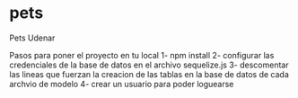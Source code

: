 # pets
Pets Udenar

Pasos para poner el proyecto en tu local
1- npm install
2- configurar las credenciales de la base de datos en el archivo sequelize.js
3- descomentar las lineas que fuerzan la creacion de las tablas en la base de datos de cada archvio de modelo
4- crear un usuario para poder loguearse